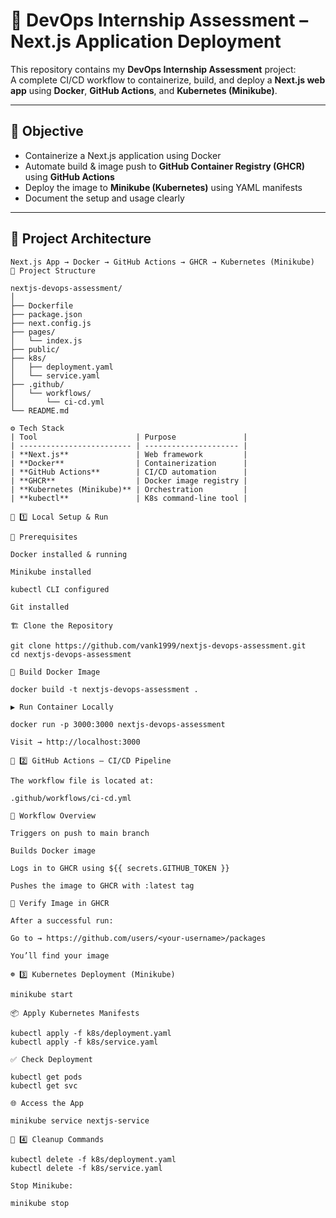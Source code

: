 # 🚀 DevOps Internship Assessment – Next.js Application Deployment

This repository contains my **DevOps Internship Assessment** project:  
A complete CI/CD workflow to containerize, build, and deploy a **Next.js web app** using **Docker**, **GitHub Actions**, and **Kubernetes (Minikube)**.

---

## 🎯 Objective

- Containerize a Next.js application using Docker  
- Automate build & image push to **GitHub Container Registry (GHCR)** using **GitHub Actions**  
- Deploy the image to **Minikube (Kubernetes)** using YAML manifests  
- Document the setup and usage clearly  

---

## 🧱 Project Architecture

```text
Next.js App → Docker → GitHub Actions → GHCR → Kubernetes (Minikube)
📁 Project Structure

nextjs-devops-assessment/
│
├── Dockerfile
├── package.json
├── next.config.js
├── pages/
│   └── index.js
├── public/
├── k8s/
│   ├── deployment.yaml
│   └── service.yaml
├── .github/
│   └── workflows/
│       └── ci-cd.yml
└── README.md

⚙️ Tech Stack
| Tool                      | Purpose               |
| ------------------------- | --------------------- |
| **Next.js**               | Web framework         |
| **Docker**                | Containerization      |
| **GitHub Actions**        | CI/CD automation      |
| **GHCR**                  | Docker image registry |
| **Kubernetes (Minikube)** | Orchestration         |
| **kubectl**               | K8s command-line tool |

🧩 1️⃣ Local Setup & Run

🧰 Prerequisites

Docker installed & running

Minikube installed

kubectl CLI configured

Git installed

🏗️ Clone the Repository

git clone https://github.com/vank1999/nextjs-devops-assessment.git
cd nextjs-devops-assessment

🐳 Build Docker Image

docker build -t nextjs-devops-assessment .

▶️ Run Container Locally

docker run -p 3000:3000 nextjs-devops-assessment

Visit → http://localhost:3000

🔄 2️⃣ GitHub Actions – CI/CD Pipeline

The workflow file is located at:

.github/workflows/ci-cd.yml

🧠 Workflow Overview

Triggers on push to main branch

Builds Docker image

Logs in to GHCR using ${{ secrets.GITHUB_TOKEN }}

Pushes the image to GHCR with :latest tag

🧾 Verify Image in GHCR

After a successful run:

Go to → https://github.com/users/<your-username>/packages

You’ll find your image

☸️ 3️⃣ Kubernetes Deployment (Minikube)

minikube start

📦 Apply Kubernetes Manifests

kubectl apply -f k8s/deployment.yaml
kubectl apply -f k8s/service.yaml

✅ Check Deployment

kubectl get pods
kubectl get svc

🌐 Access the App

minikube service nextjs-service

🧹 4️⃣ Cleanup Commands

kubectl delete -f k8s/deployment.yaml
kubectl delete -f k8s/service.yaml

Stop Minikube:

minikube stop


